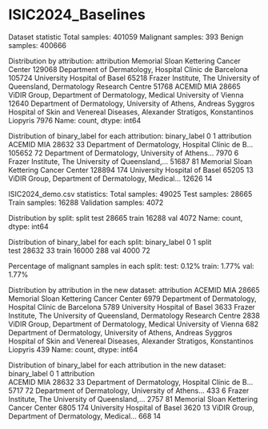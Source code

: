 # ISIC2024_Baselines

Dataset statistic
Total samples: 401059
Malignant samples: 393
Benign samples: 400666

Distribution by attribution:
attribution
Memorial Sloan Kettering Cancer Center                                                                                                                 129068
Department of Dermatology, Hospital Clínic de Barcelona                                                                                                105724
University Hospital of Basel                                                                                                                            65218
Frazer Institute, The University of Queensland, Dermatology Research Centre                                                                             51768
ACEMID MIA                                                                                                                                              28665
ViDIR Group, Department of Dermatology, Medical University of Vienna                                                                                    12640
Department of Dermatology, University of Athens, Andreas Syggros Hospital of Skin and Venereal Diseases, Alexander Stratigos, Konstantinos Liopyris      7976
Name: count, dtype: int64

Distribution of binary_label for each attribution:
binary_label                                             0    1
attribution                                                    
ACEMID MIA                                           28632   33
Department of Dermatology, Hospital Clínic de B...  105652   72
Department of Dermatology, University of Athens...    7970    6
Frazer Institute, The University of Queensland,...   51687   81
Memorial Sloan Kettering Cancer Center              128894  174
University Hospital of Basel                         65205   13
ViDIR Group, Department of Dermatology, Medical...   12626   14

ISIC2024_demo.csv statistics:
Total samples: 49025
Test samples: 28665
Train samples: 16288
Validation samples: 4072

Distribution by split:
split
test     28665
train    16288
val       4072
Name: count, dtype: int64

Distribution of binary_label for each split:
binary_label      0    1
split                   
test          28632   33
train         16000  288
val            4000   72

Percentage of malignant samples in each split:
test: 0.12%
train: 1.77%
val: 1.77%

Distribution by attribution in the new dataset:
attribution
ACEMID MIA                                                                                                                                             28665
Memorial Sloan Kettering Cancer Center                                                                                                                  6979
Department of Dermatology, Hospital Clínic de Barcelona                                                                                                 5789
University Hospital of Basel                                                                                                                            3633
Frazer Institute, The University of Queensland, Dermatology Research Centre                                                                             2838
ViDIR Group, Department of Dermatology, Medical University of Vienna                                                                                     682
Department of Dermatology, University of Athens, Andreas Syggros Hospital of Skin and Venereal Diseases, Alexander Stratigos, Konstantinos Liopyris      439
Name: count, dtype: int64

Distribution of binary_label for each attribution in the new dataset:
binary_label                                            0    1
attribution                                                   
ACEMID MIA                                          28632   33
Department of Dermatology, Hospital Clínic de B...   5717   72
Department of Dermatology, University of Athens...    433    6
Frazer Institute, The University of Queensland,...   2757   81
Memorial Sloan Kettering Cancer Center               6805  174
University Hospital of Basel                         3620   13
ViDIR Group, Department of Dermatology, Medical...    668   14
